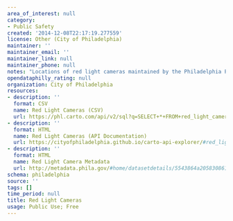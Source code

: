 ```yaml
---
area_of_interest: null
category:
- Public Safety
created: '2014-12-08T22:17:19.277559'
license: Other (City of Philadelphia)
maintainer: ''
maintainer_email: ''
maintainer_link: null
maintainer_phone: null
notes: "Locations of red light cameras maintained by the Philadelphia Parking Authority."
opendataphilly_rating: null
organization: City of Philadelphia
resources:
- description: ''
  format: CSV
  name: Red Light Cameras (CSV)
  url: https://phl.carto.com/api/v2/sql?q=SELECT+*+FROM+red_light_camera_locations&filename=red_light_camera_locations&format=csv&skipfields=cartodb_id,the_geom,the_geom_webmercator
- description: ''
  format: HTML
  name: Red Light Cameras (API Documentation)
  url: https://cityofphiladelphia.github.io/carto-api-explorer/#red_light_camera_locations
- description: ''
  format: HTML
  name: Red Light Camera Metadata
  url: http://metadata.phila.gov/#home/datasetdetails/5543864a20583086178c4e8d/representationdetails/55438a8b9b989a05172d0d0d/
schema: philadelphia
source: ''
tags: []
time_period: null
title: Red Light Cameras
usage: Public Use; Free
---
```

